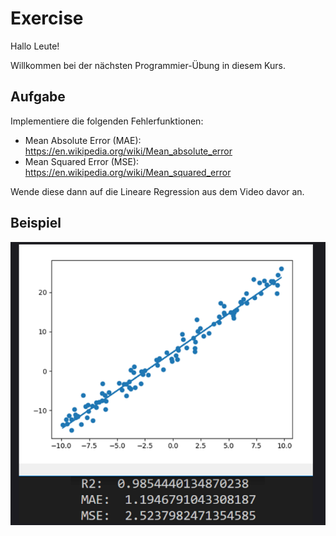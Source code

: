 # Exercise

Hallo Leute!

Willkommen bei der nächsten Programmier-Übung in diesem Kurs.

## Aufgabe

Implementiere die folgenden Fehlerfunktionen:

- Mean Absolute Error (MAE): <https://en.wikipedia.org/wiki/Mean_absolute_error>
- Mean Squared Error (MSE): <https://en.wikipedia.org/wiki/Mean_squared_error>

Wende diese dann auf die Lineare Regression aus dem Video davor an.

## Beispiel

![](./../../media/ex1.png)
